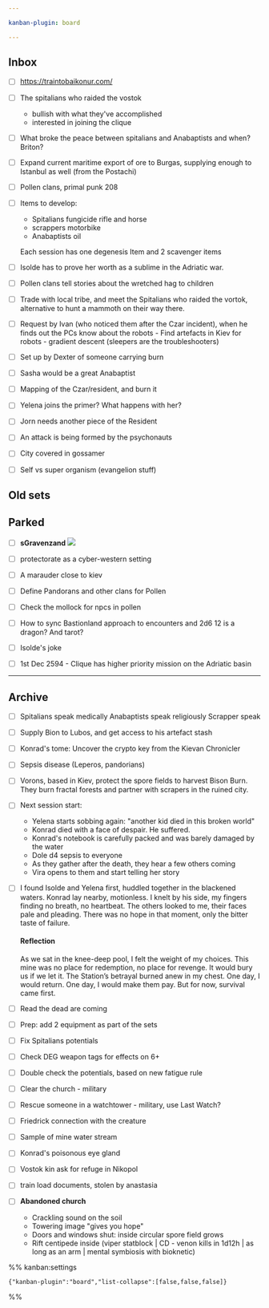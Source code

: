 ```yaml
---

kanban-plugin: board

---
```


## Inbox

- [ ] https://traintobaikonur.com/
- [ ] The spitalians who raided the vostok
	- bullish with what they've accomplished
	- interested in joining the clique
- [ ] What broke the peace between spitalians and Anabaptists and when? Briton?
- [ ] Expand current maritime export of ore to Burgas, supplying enough to Istanbul as well (from the Postachi)
- [ ] Pollen clans, primal punk 208
- [ ] Items to develop:
	- Spitalians fungicide rifle and horse 
	- scrappers motorbike
	- Anabaptists oil
	
	Each session has one degenesis Item and 2 scavenger items
- [ ] Isolde has to prove her worth as a sublime in the Adriatic war.
- [ ] Pollen clans tell stories about the wretched hag to children
- [ ] Trade with local tribe, and meet the Spitalians who raided the vortok, alternative to hunt a mammoth on their way there.
- [ ] Request by Ivan (who noticed them after the Czar incident), when he finds out the PCs know about the robots - Find artefacts in Kiev for robots - gradient descent (sleepers are the troubleshooters)
- [ ] Set up by Dexter of someone carrying burn
- [ ] Sasha would be a great Anabaptist
- [ ] Mapping of the Czar/resident, and burn it
- [ ] Yelena joins the primer? What happens with her?
- [ ] Jorn needs another piece of the Resident
- [ ] An attack is being formed by the psychonauts
- [ ] City covered in gossamer
- [ ] Self vs super organism (evangelion stuff)


## Old sets



## Parked

- [ ] **sGravenzand**
	![](https://i.imgur.com/JwqFke9.png)
- [ ] protectorate as a cyber-western setting
- [ ] A marauder close to kiev
- [ ] Define Pandorans and other clans for Pollen
- [ ] Check the mollock for npcs in pollen
- [ ] How to sync Bastionland approach to encounters and 2d6 12 is a dragon? And tarot?
- [ ] Isolde's joke
- [ ] 1st Dec 2594 - Clique has higher priority mission on the Adriatic basin


***

## Archive

- [ ] Spitalians speak medically
	Anabaptists speak religiously 
	Scrapper speak
- [ ] Supply Bion to Lubos, and get access to his artefact stash
- [ ] Konrad's tome: Uncover the crypto key from the Kievan Chronicler
- [ ] Sepsis disease (Leperos, pandorians)
- [ ] Vorons, based in Kiev, protect the spore fields to harvest Bison Burn. They burn fractal forests and partner with scrapers in the ruined city.
- [ ] Next session start:
	- Yelena starts sobbing again: "another kid died in this broken world"
	- Konrad died with a face of despair. He suffered.
	- Konrad's notebook is carefully packed and was barely damaged by the water
	- Dole d4 sepsis to everyone
	- As they gather after the death, they hear a few others coming
	- Vira opens to them and start telling her story
- [ ] I found Isolde and Yelena first, huddled together in the blackened waters. Konrad lay nearby, motionless. I knelt by his side, my fingers finding no breath, no heartbeat. The others looked to me, their faces pale and pleading. There was no hope in that moment, only the bitter taste of failure.
	
	#### **Reflection**
	
	As we sat in the knee-deep pool, I felt the weight of my choices. This mine was no place for redemption, no place for revenge. It would bury us if we let it. The Station’s betrayal burned anew in my chest. One day, I would return. One day, I would make them pay. But for now, survival came first.
- [ ] Read the dead are coming
- [ ] Prep: add 2 equipment as part of the sets
- [ ] Fix Spitalians potentials
- [ ] Check DEG weapon tags for effects on 6+
- [ ] Double check the potentials, based on new fatigue rule
- [ ] Clear the church - military
- [ ] Rescue someone in a watchtower - military, use Last Watch?
- [ ] Friedrick connection with the creature
- [ ] Sample of mine water stream
- [ ] Konrad's poisonous eye gland
- [ ] Vostok kin ask for refuge in Nikopol
- [ ] train load documents, stolen by anastasia
- [ ] **Abandoned church**
	- Crackling sound on the soil
	- Towering image "gives you hope"
	- Doors and windows shut: inside circular spore field grows
	- Rift centipede inside (viper statblock | CD - venon kills in 1d12h | as long as an arm | mental symbiosis with bioknetic)

%% kanban:settings
```
{"kanban-plugin":"board","list-collapse":[false,false,false]}
```
%%
